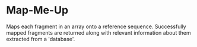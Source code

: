 # Map-Me-Up
Maps each fragment in an array onto a reference sequence. Successfully mapped fragments are returned along with relevant information about them extracted from a 'database'.

